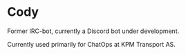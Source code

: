 # Cody
Former IRC-bot, currently a Discord bot under development.

Currently used primarily for ChatOps at KPM Transport AS.
